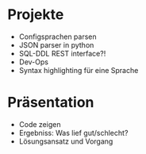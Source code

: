 # Projekte
- Configsprachen parsen
- JSON parser in python
- SQL-DDL REST interface?!
- Dev-Ops
- Syntax highlighting für eine Sprache

# Präsentation
- Code zeigen
- Ergebniss: Was lief gut/schlecht?
- Lösungsansatz und Vorgang
